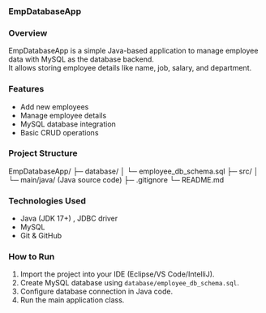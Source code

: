 ### EmpDatabaseApp
### Overview
EmpDatabaseApp is a simple Java-based application to manage employee data with MySQL as the database backend.  
It allows storing employee details like name, job, salary, and department.

### Features
- Add new employees
- Manage employee details
- MySQL database integration
- Basic CRUD operations

### Project Structure
EmpDatabaseApp/
├─ database/
│ └─ employee_db_schema.sql
├─ src/
│ └─ main/java/ (Java source code)
├─ .gitignore
└─ README.md

### Technologies Used
- Java (JDK 17+) , JDBC driver
- MySQL
- Git & GitHub

### How to Run
1. Import the project into your IDE (Eclipse/VS Code/IntelliJ).  
2. Create MySQL database using `database/employee_db_schema.sql`.  
3. Configure database connection in Java code.  
4. Run the main application class.
